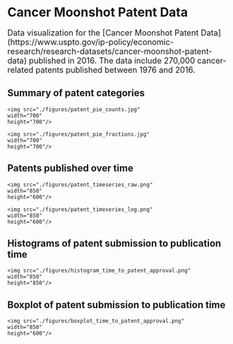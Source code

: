 # Cancer Moonshot Patent Data
 <font size="4"> 
Data visualization for the [Cancer Moonshot Patent Data](https://www.uspto.gov/ip-policy/economic-research/research-datasets/cancer-moonshot-patent-data) published in 2016. The data include 270,000 cancer-related patents published between 1976 and 2016. 
</font>

## Summary of patent categories
```{=html}
<img src="./figures/patent_pie_counts.jpg"
width="700"
height="700"/>
```
```{=html}
<img src="./figures/patent_pie_fractions.jpg"
width="700"
height="700"/>
```
## Patents published over time
```{=html}
<img src="./figures/patent_timeseries_raw.png"
width="850"
height="600"/>
```
```{=html}
<img src="./figures/patent_timeseries_log.png"
width="850"
height="600"/>
```
## Histograms of patent submission to publication time

```{=html}
<img src="./figures/histogram_time_to_patent_approval.png"
width="850"
height="850"/>
```
## Boxplot of patent submission to publication time

```{=html}
<img src="./figures/boxplot_time_to_patent_approval.png"
width="850"
height="600"/>
```
